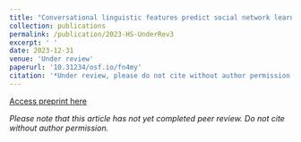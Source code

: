 ```yaml
---
title: "Conversational linguistic features predict social network learning."
collection: publications
permalink: /publication/2023-HS-UnderRev3
excerpt: ' '
date: 2023-12-31
venue: 'Under review'
paperurl: '10.31234/osf.io/fn4my'
citation: '*Under review, please do not cite without author permission.* Schmidt, H., Tran, S., Medaglia, J., Ulichney, V., & Helion, C. (Under Review). &quot; Conversational linguistic features predict social network learning. &quot; <i>Under Review</i>.'
---
```


[Access preprint here](10.31234/osf.io/fn4my)

*Please note that this article has not yet completed peer review. Do not cite without author permission.*
